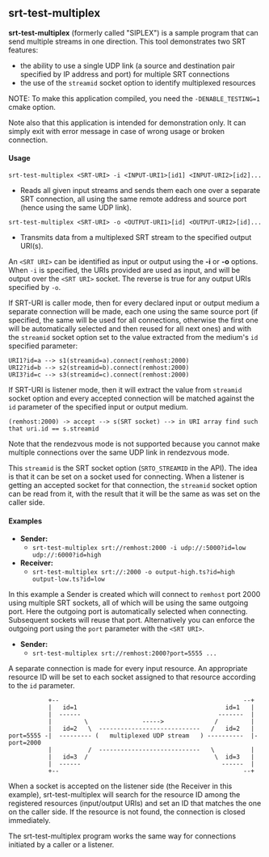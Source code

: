 ## srt-test-multiplex

**srt-test-multiplex** (formerly called "SIPLEX") is a sample program that can
send multiple streams in one direction. This tool demonstrates two SRT features:
 - the ability to use a single UDP link (a source and destination pair 
 specified by IP address and port) for multiple SRT connections
 - the use of the `streamid` socket option to identify multiplexed resources

NOTE: To make this application compiled, you need the `-DENABLE_TESTING=1`
cmake option.

Note also that this application is intended for demonstration only. It can
simply exit with error message in case of wrong usage or broken connection.


#### Usage

`srt-test-multiplex <SRT-URI> -i <INPUT-URI1>[id1] <INPUT-URI2>[id2]...`

  - Reads all given input streams and sends them each one over a separate
  SRT connection, all using the same remote address and source port (hence
  using the same UDP link).

`srt-test-multiplex <SRT-URI> -o <OUTPUT-URI1>[id] <OUTPUT-URI2>[id]...`

  - Transmits data from a multiplexed SRT stream to the specified output URI(s).

An `<SRT URI>` can be identified as input or output using the **-i** or **-o** 
options. When `-i` is specified, the URIs provided are used as input, and will 
be output over the `<SRT URI>` socket. The reverse is true for any output URIs 
specified by `-o`.

If SRT-URI is caller mode, then for every declared input or output medium a
separate connection will be made, each one using the same source port (if
specified, the same will be used for all connections, otherwise the first one
will be automatically selected and then reused for all next ones) and with the
`streamid` socket option set to the value extracted from the medium's
`id` specified parameter:
```
URI1?id=a --> s1(streamid=a).connect(remhost:2000)
URI2?id=b --> s2(streamid=b).connect(remhost:2000)
URI3?id=c --> s3(streamid=c).connect(remhost:2000)
```

If SRT-URI is listener mode, then it will extract the value from `streamid`
socket option and every accepted connection will be matched against the `id`
parameter of the specified input or output medium.
```
(remhost:2000) -> accept --> s(SRT socket) --> in URI array find such that uri.id == s.streamid
```

Note that the rendezvous mode is not supported because you cannot make
multiple connections over the same UDP link in rendezvous mode.

This `streamid` is the SRT socket option (`SRTO_STREAMID` in the API). The idea 
is that it can be set on a socket used for connecting. When a listener is 
getting an accepted socket for that connection, the `streamid` socket option 
can be read from it, with the result that it will be the same as was set on 
the caller side.


#### Examples

  - **Sender:**  
    - `srt-test-multiplex srt://remhost:2000 -i udp://:5000?id=low udp://:6000?id=high`
  - **Receiver:**
    - `srt-test-multiplex srt://:2000 -o output-high.ts?id=high output-low.ts?id=low`

In this example a Sender is created which will connect to `remhost` port 2000 
using multiple SRT sockets, all of which will be using the same outgoing port. 
Here the outgoing port is automatically selected when connecting. Subsequent 
sockets will reuse that port. Alternatively you can enforce the outgoing port 
using the `port` parameter with the `<SRT URI>`.

  - **Sender:**  
    - `srt-test-multiplex srt://remhost:2000?port=5555 ...`

A separate connection is made for every input resource. An appropriate resource 
ID will be set to each socket assigned to that resource according to the `id` 
parameter.
```
           +--                                                   --+
           |   id=1                                         id=1   |
           |  ------                                      -------  |
           |         \               ----->              /         |
           |   id=2   \  ----------------------------   /   id=2   |
port=5555 -|  --------- (   multiplexed UDP stream   ) ----------  |- port=2000
           |          /  ----------------------------   \          |
           |   id=3  /                                   \  id=3   |
           |  ------                                       ------  |
           +--                                                   --+
```
When a socket is accepted on the listener side (the Receiver in this example), 
srt-test-multiplex will search for the resource ID among the registered resources 
(input/output URIs) and set an ID that matches the one on the caller side. If 
the resource is not found, the connection is closed immediately. 

The srt-test-multiplex program works the same way for connections initiated by a 
caller or a listener.
